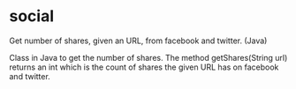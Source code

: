 # social
Get number of shares, given an URL,  from facebook and twitter. (Java)

Class in Java to get the number of shares. The method getShares(String url) returns an int which is the count of shares the given URL has on facebook and twitter.
